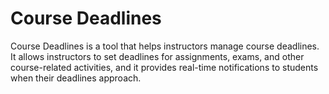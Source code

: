 # Course Deadlines

Course Deadlines is a tool that helps instructors manage course deadlines. It allows instructors to set deadlines for assignments, exams, and other course-related activities, and it provides real-time notifications to students when their deadlines approach.
																																								
																																								

